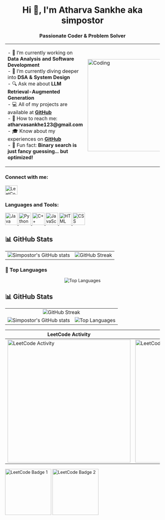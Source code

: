 <h1 align="center">Hi 👋, I'm Atharva Sankhe aka simpostor</h1>
<h3 align="center">Passionate Coder & Problem Solver</h3>

<table>
  <tr>
    <td>
      <p>
        - 🔭 I’m currently working on <strong>Data Analysis and Software Development</strong><br>
        - 🌱 I’m currently diving deeper into <strong>DSA & System Design</strong><br>
        - 🔍 Ask me about <strong>LLM Retrieval-Augmented Generation</strong><br>
        - 💻 All of my projects are available at <a href="https://github.com/simpostor"><strong>GitHub</strong></a><br>
        - 📧 How to reach me: <strong>atharvasankhe123@gmail.com</strong><br>
        - 🎓 Know about my experiences on <a href="https://github.com/simpostor"><strong>GitHub</strong></a><br>
        - 🚀 Fun fact: <strong>Binary search is just fancy guessing... but optimized!</strong>
      </p>
    </td>
    <td>
      <img src="https://cdn.dribbble.com/users/1059583/screenshots/4171367/coding-freak.gif" alt="Coding" width="300" />
    </td>
  </tr>
</table>

<h3>Connect with me:</h3>
<p>
  <a href="https://www.leetcode.com/simpostor" target="_blank">
    <img src="https://raw.githubusercontent.com/rahuldkjain/github-profile-readme-generator/master/src/images/icons/Social/leet-code.svg" alt="LeetCode" height="30" width="40" />
  </a>
</p>

<h3>Languages and Tools:</h3>
<p>
  <a href="https://www.java.com" target="_blank" rel="noreferrer">
    <img src="https://cdn.jsdelivr.net/gh/devicons/devicon/icons/java/java-original.svg" alt="Java" width="40" height="40" />
  </a>
  <a href="https://www.python.org" target="_blank" rel="noreferrer">
    <img src="https://cdn.jsdelivr.net/gh/devicons/devicon/icons/python/python-original.svg" alt="Python" width="40" height="40" />
  </a>
  <a href="https://www.w3schools.com/cpp/" target="_blank" rel="noreferrer">
    <img src="https://cdn.jsdelivr.net/gh/devicons/devicon/icons/cplusplus/cplusplus-original.svg" alt="C++" width="40" height="40" />
  </a>
  <a href="https://developer.mozilla.org/en-US/docs/Web/JavaScript" target="_blank" rel="noreferrer">
    <img src="https://cdn.jsdelivr.net/gh/devicons/devicon/icons/javascript/javascript-original.svg" alt="JavaScript" width="40" height="40" />
  </a>
  <a href="https://developer.mozilla.org/en-US/docs/Web/HTML" target="_blank" rel="noreferrer">
    <img src="https://cdn.jsdelivr.net/gh/devicons/devicon/icons/html5/html5-original.svg" alt="HTML" width="40" height="40" />
  </a>
  <a href="https://developer.mozilla.org/en-US/docs/Web/CSS" target="_blank" rel="noreferrer">
    <img src="https://cdn.jsdelivr.net/gh/devicons/devicon/icons/css3/css3-original.svg" alt="CSS" width="40" height="40" />
  </a>
</p>

## 📊 GitHub Stats

<table>
  <tr>
    <td>
      <img src="https://github-readme-stats.vercel.app/api?username=simpostor&hide=issues&show_icons=true&rank_icon=github" alt="Simpostor's GitHub stats" />
    </td>
    <td>
      <img src="https://nirzak-streak-stats.vercel.app/?user=simpostor" alt="GitHub Streak" />
    </td>
  </tr>
</table>

### 🚀 Top Languages

<p align="center">
  <img src="https://github-readme-stats.vercel.app/api/top-langs/?username=simpostor&layout=donut" alt="Top Languages" />
</p>  

## 📊 GitHub Stats

<table>
  <tr>
    <td align="center" colspan="2">
      <img src="https://github-readme-streak-stats.herokuapp.com?user=simpostor&theme=dark&hide_border=true&card_width=700&card_height=200" alt="GitHub Streak" />
    </td>
  </tr>
  <tr>
    <td align="center">
      <img src="https://github-readme-stats.vercel.app/api?username=simpostor&hide=issues&show_icons=true&rank_icon=github" alt="Simpostor's GitHub stats" />
    </td>
    <td align="center">
      <img src="https://github-readme-stats.vercel.app/api/top-langs/?username=simpostor&layout=donut" alt="Top Languages" />
    </td>
  </tr>
</table>



| LeetCode Activity | LeetCode Heatmap |
|-------------------|-----------------|
| <img src="https://leetcard.jacoblin.cool/simpostor?theme=dark&ext=activity" width="400" alt="LeetCode Activity" /> | <img src="https://leetcard.jacoblin.cool/simpostor?theme=dark&ext=heatmap" width="400" alt="LeetCode Heatmap" /> |







<p>
  <img src="https://assets.leetcode.com/static_assets/others/2550.gif" alt="LeetCode Badge 1" width="150" />
  <img src="https://assets.leetcode.com/static_assets/marketing/202502.gif" alt="LeetCode Badge 2" width="150" />
</p>
